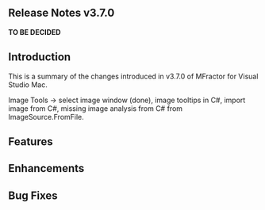 ## Release Notes v3.7.0

**TO BE DECIDED**

## Introduction

This is a summary of the changes introduced in v3.7.0 of MFractor for Visual Studio Mac.

Image Tools -> select image window (done), image tooltips in C#, import image from C#, missing image analysis from C# from ImageSource.FromFile.

## Features

## Enhancements

## Bug Fixes
